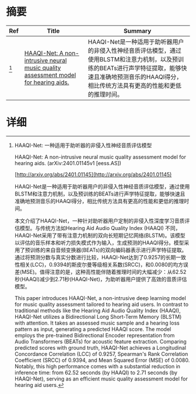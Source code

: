 # 摘要

| Ref | Title | Summary |
| --- | --- | --- |
| [^1] | [HAAQI-Net: A non-intrusive neural music quality assessment model for hearing aids.](http://arxiv.org/abs/2401.01145) | HAAQI-Net是一种适用于助听器用户的非侵入性神经音质评估模型，通过使用BLSTM和注意力机制，以及预训练的BEATs进行声学特征提取，能够快速且准确地预测音乐的HAAQI得分，相比传统方法具有更高的性能和更低的推理时间。 |

# 详细

[^1]: HAAQI-Net: 一种适用于助听器的非侵入性神经音质评估模型

    HAAQI-Net: A non-intrusive neural music quality assessment model for hearing aids. (arXiv:2401.01145v1 [eess.AS])

    [http://arxiv.org/abs/2401.01145](http://arxiv.org/abs/2401.01145)

    HAAQI-Net是一种适用于助听器用户的非侵入性神经音质评估模型，通过使用BLSTM和注意力机制，以及预训练的BEATs进行声学特征提取，能够快速且准确地预测音乐的HAAQI得分，相比传统方法具有更高的性能和更低的推理时间。

    

    本文介绍了HAAQI-Net，一种针对助听器用户定制的非侵入性深度学习音质评估模型。与传统方法如Hearing Aid Audio Quality Index (HAAQI) 不同，HAAQI-Net采用了带有注意力机制的双向长短期记忆网络(BLSTM)。该模型以评估的音乐样本和听力损失模式作为输入，生成预测的HAAQI得分。模型采用了预训练的来自音频变换器(BEATs)的双向编码器表示进行声学特征提取。通过将预测分数与真实分数进行比较，HAAQI-Net达到了0.9257的长期一致性相关(LCC)，0.9394的斯皮尔曼等级相关系数(SRCC)，和0.0080的均方误差(MSE)。值得注意的是，这种高性能伴随着推理时间的大幅减少：从62.52秒(HAAQI)减少到2.71秒(HAAQI-Net)，为助听器用户提供了高效的音质评估模型。

    This paper introduces HAAQI-Net, a non-intrusive deep learning model for music quality assessment tailored to hearing aid users. In contrast to traditional methods like the Hearing Aid Audio Quality Index (HAAQI), HAAQI-Net utilizes a Bidirectional Long Short-Term Memory (BLSTM) with attention. It takes an assessed music sample and a hearing loss pattern as input, generating a predicted HAAQI score. The model employs the pre-trained Bidirectional Encoder representation from Audio Transformers (BEATs) for acoustic feature extraction. Comparing predicted scores with ground truth, HAAQI-Net achieves a Longitudinal Concordance Correlation (LCC) of 0.9257, Spearman's Rank Correlation Coefficient (SRCC) of 0.9394, and Mean Squared Error (MSE) of 0.0080. Notably, this high performance comes with a substantial reduction in inference time: from 62.52 seconds (by HAAQI) to 2.71 seconds (by HAAQI-Net), serving as an efficient music quality assessment model for hearing aid users.
    

